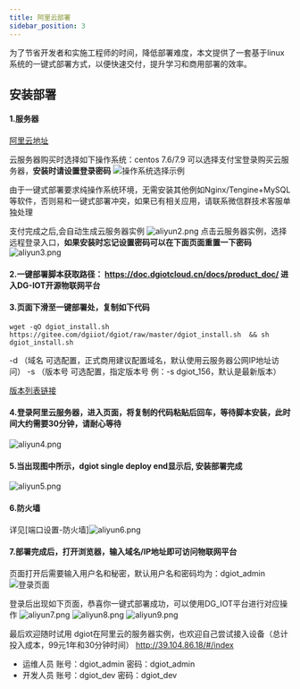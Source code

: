 ```yaml
---
title: 阿里云部署
sidebar_position: 3
---
```


为了节省开发者和实施工程师的时间，降低部署难度，本文提供了一套基于linux系统的一键式部署方式，以便快速交付，提升学习和商用部署的效率。
## 安装部署
#### 1.服务器
[阿里云地址](https://www.aliyun.com/)

云服务器购买时选择如下操作系统：centos 7.6/7.9
可以选择支付宝登录购买云服务器，**安装时请设置登录密码**
![操作系统选择示例](http://dgiot-1253666439.cos.ap-shanghai-fsi.myqcloud.com/shuwa_tech/zh/wiki/aliyun/aliyun1.png)

由于一键式部署要求纯操作系统环境，无需安装其他例如Nginx/Tengine+MySQL等软件，否则易和一键式部署冲突，如果已有相关应用，请联系微信群技术客服单独处理

支付完成之后,会自动生成云服务器实例
![aliyun2.png](http://dgiot-1253666439.cos.ap-shanghai-fsi.myqcloud.com/shuwa_tech/zh/wiki/aliyun/aliyun2.png)
点击云服务器实例，选择远程登录入口，**如果安装时忘记设置密码可以在下面页面重置一下密码** 
![aliyun3.png](http://dgiot-1253666439.cos.ap-shanghai-fsi.myqcloud.com/shuwa_tech/zh/wiki/aliyun/aliyun3.png)

#### 2.一键部署脚本获取路径： https://doc.dgiotcloud.cn/docs/product_doc/ 进入DG-IOT开源物联网平台

#### 3.页面下滑至一键部署处，复制如下代码
```
wget -qO dgiot_install.sh https://gitee.com/dgiiot/dgiot/raw/master/dgiot_install.sh  && sh dgiot_install.sh
```
-d （域名  可选配置，正式商用建议配置域名，默认使用云服务器公网IP地址访问）
-s （版本号 可选配置，指定版本号 例：-s dgiot_156，默认是最新版本）

[版本列表链接](https://doc.dgiotcloud.cn/docs/product_doc/)

#### 4.登录阿里云服务器，进入页面，将复制的代码粘贴后回车，等待脚本安装，此时间大约需要30分钟，请耐心等待
![aliyun4.png](http://dgiot-1253666439.cos.ap-shanghai-fsi.myqcloud.com/shuwa_tech/zh/wiki/aliyun/aliyun4.png)

#### 5.当出现图中所示，dgiot single deploy end显示后, 安装部署完成
![aliyun5.png](http://dgiot-1253666439.cos.ap-shanghai-fsi.myqcloud.com/shuwa_tech/zh/wiki/aliyun/aliyun5.png)

#### 6.防火墙

详见[端口设置-防火墙]![aliyun6.png](http://dgiot-1253666439.cos.ap-shanghai-fsi.myqcloud.com/shuwa_tech/zh/wiki/aliyun/aliyun6.png)
#### 7.部署完成后，打开浏览器，输入域名/IP地址即可访问物联网平台 
页面打开后需要输入用户名和秘密，默认用户名和密码均为：dgiot_admin
![登录页面](http://dgiot-1253666439.cos.ap-shanghai-fsi.myqcloud.com/dgiot_web/image_deployment/aliyun.png)

登录后出现如下页面，恭喜你一键式部署成功，可以使用DG_IOT平台进行对应操作
![aliyun7.png](http://dgiot-1253666439.cos.ap-shanghai-fsi.myqcloud.com/shuwa_tech/zh/wiki/aliyun/aliyun7.png)
![aliyun8.png](http://dgiot-1253666439.cos.ap-shanghai-fsi.myqcloud.com/shuwa_tech/zh/wiki/aliyun/aliyun8.png)
![aliyun9.png](http://dgiot-1253666439.cos.ap-shanghai-fsi.myqcloud.com/shuwa_tech/zh/wiki/aliyun/aliyun9.png)

最后欢迎随时试用 dgiot在阿里云的服务器实例，也欢迎自己尝试接入设备（总计投入成本，99元1年和30分钟时间） 
http://39.104.86.18/#/index
+ 运维人员
账号：dgiot_admin
密码：dgiot_admin
+ 开发人员
账号：dgiot_dev
密码：dgiot_dev


